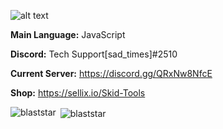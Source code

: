 ![alt text](https://cdn.discordapp.com/attachments/929133475695575103/933197982185193522/skid-tools_FINAL_server_pfp.jpg)

**Main Language:** JavaScript

**Discord:** Tech Support[sad_times]#2510

**Current Server:** https://discord.gg/QRxNw8NfcE

**Shop:** https://sellix.io/Skid-Tools
<p><img align="left" src="https://github-readme-stats.vercel.app/api/top-langs?username=blaststar&show_icons=true&locale=en&layout=compact" alt="blaststar" /></p>

<p>&nbsp;<img align="center" src="https://github-readme-stats.vercel.app/api?username=blaststar&show_icons=true&locale=en" alt="blaststar" /></p>
